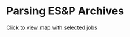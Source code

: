 # Parsing ES&P Archives



[Click to view map with selected jobs](http://htmlpreview.github.io?https://github.com/jzhang17/ESnP/blob/master/map_coop_1-2.html)
